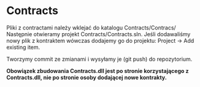Contracts
=======

Pliki z contractami należy wklejać do katalogu Contracts/Contracs/
Następnie otwieramy projekt Contracts/Contracts.sln.
Jeśli dodawaliśmy nowy plik z kontraktem wówczas dodajemy go do projektu: Project -> Add existing item.

Tworzymy commit ze zmianami i wysyłamy je (git push) do repozytorium.

**Obowiązek zbudowania Contracts.dll jest po stronie korzystającego z Contracts.dll, nie po stronie osoby dodającej nowe kontrakty.**

